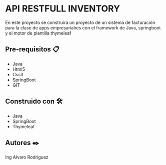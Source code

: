 # API RESTFULL INVENTORY

En este proyecto se construira un proyecto de un sistema de facturación para la clase de apps empresarialres con el framework de Java, springboot y el motor de plantilla thymeleaf

## Pre-requisitos 📋

* Java
* Html5
* Css3
* SpringBoot
* GIT

## Construido con 🛠️
* Java
* SpringBoot
* Thymeleaf


## Autores ✒️
Ing Alvaro Rodriguez
